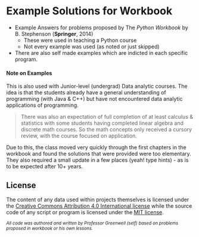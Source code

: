 # Example Solutions for Workbook

- Example Answers for problems proposed by The *Python Workbook* by B. Stephenson (**Springer**, 2014)
  - These were used in teaching a Python course
  - Not every example was used (as noted or just skipped)
- There are also self made examples which are indicted in each specific program.

#### Note on Examples
This is also used with Junior-level (undergrad) Data analytic courses.
The idea is that the students already have a general understanding
of programming (with Java & C++) but have not encountered data analytic
applications of programming.

> There was also an expectation of full completion of at least calculus & statistics with some students having completed linear algebra and discrete math courses. So the math concepts only received a cursory review, with the course focused on application.

Due to this, the class moved very quickly through the first chapters in the 
workbook and found the solutions that were provided were too elementary. They also
required a small update in a few places (yeah! type hints) - as is to be expected after 10+ years.

## License

The content of any data used within projects 
themselves is licensed under the 
[Creative Commons Attribution 4.0 International license](https://creativecommons.org/licenses/by/4.0/)
while the source code of any script or program 
is licensed under the [MIT license](LICENSE.md).

<small> 

*All code was authored and written by Professor Greenwell (self) based on 
problems proposed in workbook or his own lessons.*

</small>
